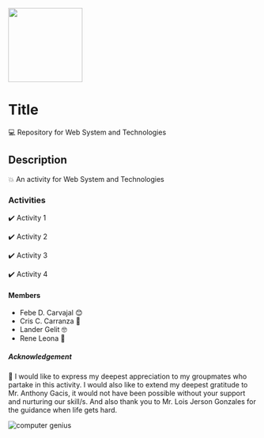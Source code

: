 <p> <img src="https://v2.sorsu.edu.ph/wp-content/uploads/2023/04/sorsu.png" align="center" width="150px" height="150px"> </p> 

# Title

:computer: Repository for Web System and Technologies

## Description
:boom: An activity for Web System and Technologies

### Activities
:heavy_check_mark: Activity 1

:heavy_check_mark: Activity 2

:heavy_check_mark: Activity 3

:heavy_check_mark: Activity 4

#### Members
- Febe D. Carvajal 	:blush:
- Cris C. Carranza :clown_face:
- Lander Gelit :nerd_face:
- Rene Leona :lion:

##### Acknowledgement
:loudspeaker: I would like to express my deepest appreciation to my groupmates who partake in this activity. I would also like to extend my deepest gratitude to Mr. Anthony Gacis, it would not have been possible without your support and nurturing our skill/s. And also thank you to Mr. Lois Jerson Gonzales for the guidance when life gets hard.

![computer genius](https://media.tenor.com/bfOEyTxwK40AAAAC/work-computer.gif)

